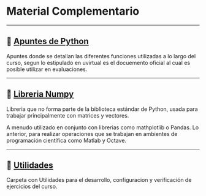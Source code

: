 # Material Complementario

---

## 📑 [Apuntes de Python](./FPI_FPCYP-Python_CheatSheet.pdf)

Apuntes donde se detallan las diferentes funciones utilizadas a lo largo del curso, segun lo estipulado en uvirtual es el docuemento oficial al cual es posible utilizar en evaluaciones.

---

## 🔢 [Libreria Numpy](./MC-Numpy/)

Libreria que no forma parte de la biblioteca estándar de Python, usada para trabajar principalmente con matrices y vectores.

A menudo utilizado en conjunto con librerias como mathplotlib o Pandas. Lo anterior, para realizar operaciones que se trabajan en ambientes de programación científica como Matlab y Octave.

---

## 🧰 [Utilidades](./Utilidades/)

Carpeta con Utilidades para el desarrollo, configuracion y verificación de ejercicios del curso.
